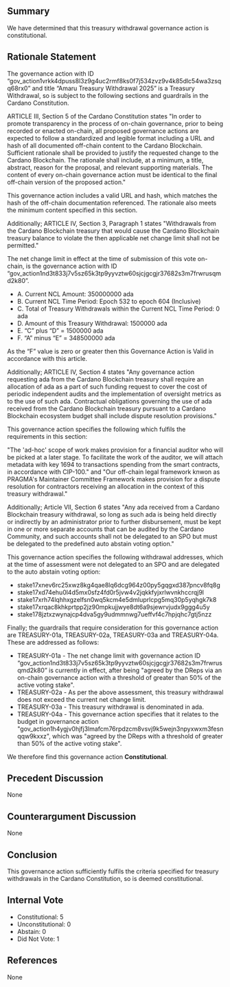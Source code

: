## Summary
We have determined that this treasury withdrawal governance action is constitutional.

## Rationale Statement
The governance action with ID “gov_action1vrkk4dpuss8l3z9g4uc2rmf8ks0f7j534zvz9v4k85dlc54wa3zsqq68rx0” and title “Amaru Treasury Withdrawal 2025” is a Treasury Withdrawal, so is subject to the following sections and guardrails in the Cardano Constitution.

ARTICLE III, Section 5 of the Cardano Constitution states "In order to promote transparency in the process of on-chain governance, prior to being recorded or enacted on-chain, all proposed governance actions are expected to follow a standardized and legible format including a URL and hash of all documented off-chain content to the Cardano Blockchain. Sufficient rationale shall be provided to justify the requested change to the Cardano Blockchain. The rationale shall include, at a minimum, a title, abstract, reason for the proposal, and relevant supporting materials. The content of every on-chain governance action must be identical to the final off-chain version of the proposed action."

This governance action includes a valid URL and hash, which matches the hash of the off-chain documentation referenced. The rationale also meets the minimum content specified in this section.

Additionally; ARTICLE IV, Section 3, Paragraph 1 states "Withdrawals from the Cardano Blockchain treasury that would cause the Cardano Blockchain treasury balance to violate the then applicable net change limit shall not be permitted." 

The net change limit in effect at the time of submission of this vote on-chain, is the governance action with ID “gov_action1nd3t833j7v5sz65k3tp9yyvztw60sjcjgcgjr37682s3m7frwrusqmd2k80”.

- A. Current NCL Amount: 350000000 ada
- B. Current NCL Time Period: Epoch 532 to epoch 604 (Inclusive)
- C. Total of Treasury Withdrawals within the Current NCL Time Period: 0 ada
- D. Amount of this Treasury Withdrawal: 1500000 ada
- E. “C” plus “D” = 1500000 ada
- F. “A” minus “E” = 348500000 ada

As the “F” value is zero or greater then this Governance Action is Valid in accordance with this article.

Additionally; ARTICLE IV, Section 4 states "Any governance action requesting ada from the Cardano Blockchain treasury shall require an allocation of ada as a part of such funding request to cover the cost of periodic independent audits and the implementation of oversight metrics as to the use of such ada. Contractual obligations governing the use of ada received from the Cardano Blockchain treasury pursuant to a Cardano Blockchain ecosystem budget shall include dispute resolution provisions."

This governance action specifies the following which fulfils the requirements in this section:

"The 'ad-hoc' scope of work makes provision for a financial auditor who will be picked at a later stage. To facilitate the work of the auditor, we will attach metadata with key 1694 to transactions spending from the smart contracts, in accordance with CIP-100." and "Our off-chain legal framework knwon as PRAGMA's Maintainer Committee Framework makes provision for a dispute resolution for contractors receiving an allocation in the context of this treasury withdrawal."

Additionally; Article VII, Section 6 states "Any ada received from a Cardano Blockchain treasury withdrawal, so long as such ada is being held directly or indirectly by an administrator prior to further disbursement, must be kept in one or more separate accounts that can be audited by the Cardano Community, and such accounts shall not be delegated to an SPO but must be delegated to the predefined auto abstain voting option."

This governance action specifies the following withdrawal addresses, which at the time of assessment were not delegated to an SPO and are delegated to the auto abstain voting option:
- stake17xnev6rc25xwz8kg4qae8lq6dcg964z00py5gqgxd387pncv8fq8g
- stake17xd74ehu0l4d5mx0sfz4fd0r5jvw4v2jqkkfyjxrlwvnkhccrqj9l
- stake17xrh74lqhhxgzelfsn0wq5kcm4e5dmluprlcpg5mq30p5yqhgk7k8
- stake17xrqac8khkprtpp2jz90mpkujjwye8dt6a9sjewrvjudx9ggg4u5y
- stake178jztxzwynajcp4dva5gy9udmmnwg7ueffvf4c7hpjqhc7gtj5nzz

Finally; the guardrails that require consideration for this governance action are TREASURY-01a, TREASURY-02a, TREASURY-03a and TREASURY-04a.  These are addressed as follows:
- TREASURY-01a - The net change limit with governance action ID “gov_action1nd3t833j7v5sz65k3tp9yyvztw60sjcjgcgjr37682s3m7frwrusqmd2k80” is currently in effect, after being "agreed by the DReps via an on-chain governance action with a threshold of greater than 50% of the active voting stake".
- TREASURY-02a - As per the above assessment, this treasury withdrawal does not exceed the current net change limit.
- TREASURY-03a - This treasury withdrawal is denominated in ada.
- TREASURY-04a - This governance action specifies that it relates to the budget in governance action "gov_action1h4ygjv0hjfj3lmafcm76rpdzcm8vsvj9k5wejn3npyxwxm3fesnqqw9kxxz", which was "agreed by the DReps with a threshold of greater than 50% of the active voting stake".

We therefore find this governance action **Constitutional**.

## Precedent Discussion
None

## Counterargument Discussion
None

## Conclusion
This governance action sufficiently fulfils the criteria specified for treasury withdrawals in the Cardano Constitution, so is deemed constitutional.

## Internal Vote
- Constitutional: 5
- Unconstitutional: 0
- Abstain: 0
- Did Not Vote: 1

## References
None